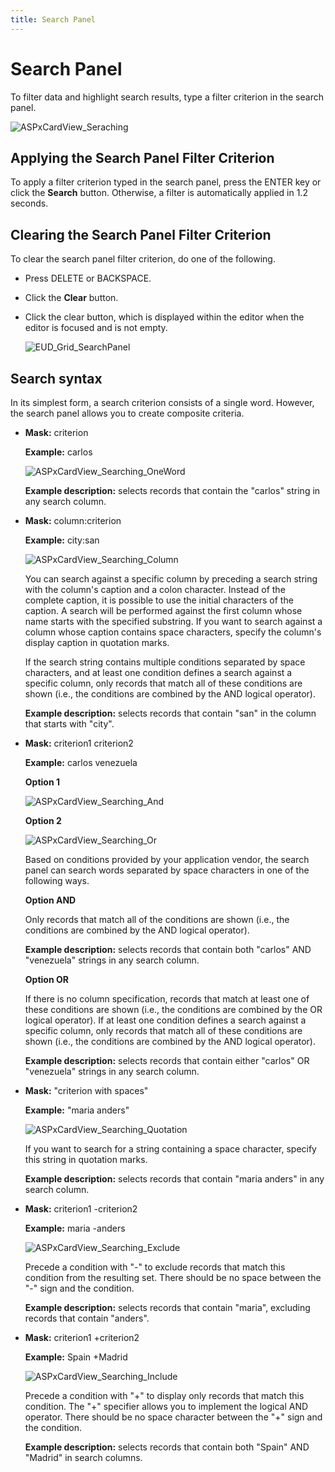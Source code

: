 ```yaml
---
title: Search Panel
---
```

# Search Panel
To filter data and highlight search results, type a filter criterion in the search panel.

![ASPxCardView_Seraching](../../../images/img118489.png)

## Applying the Search Panel Filter Criterion
To apply a filter criterion typed in the search panel, press the ENTER key or click the **Search** button. Otherwise, a filter is automatically applied in 1.2 seconds.

## Clearing the Search Panel Filter Criterion
To clear the search panel filter criterion, do one of the following.
* Press DELETE or BACKSPACE.
* Click the **Clear** button.
* Click the clear button, which is displayed within the editor when the editor is focused and is not empty.
	
	![EUD_Grid_SearchPanel](../../../images/img25472.png)

## Search syntax
In its simplest form, a search criterion consists of a single word. However, the search panel allows you to create composite criteria.
* **Mask:** criterion 
	
	**Example:** carlos
	
	![ASPxCardView_Searching_OneWord](../../../images/img118686.png)
	
	**Example description:** selects records that contain the "carlos" string in any search column.
* **Mask:** column:criterion
	
	**Example:** city:san
	
	![ASPxCardView_Searching_Column](../../../images/img118689.png)
	
	You can search against a specific column by preceding a search string with the column's caption and a colon character. Instead of the complete caption, it is possible to use the initial characters of the caption. A search will be performed against the first column whose name starts with the specified substring. If you want to search against a column whose caption contains space characters, specify the column's display caption in quotation marks.
	
	If the search string contains multiple conditions separated by space characters, and at least one condition defines a search against a specific column, only records that match all of these conditions are shown (i.e., the conditions are combined by the AND logical operator).
	
	**Example description:** selects records that contain "san" in the column that starts with "city".
* **Mask:** criterion1 criterion2 
	
	**Example:** carlos venezuela
	
	**Option 1**
	
	![ASPxCardView_Searching_And](../../../images/img118687.png)
	
	**Option 2**
	
	![ASPxCardView_Searching_Or](../../../images/img118688.png)
	
	Based on conditions provided by your application vendor, the search panel can search words separated by space characters in one of the following ways.
	
	**Option AND**
	
	Only records that match all of the conditions are shown (i.e., the conditions are combined by the AND logical operator).
	
	**Example description:** selects records that contain both "carlos" AND "venezuela" strings in any search column.
	
	**Option OR**
	
	If there is no column specification, records that match at least one of these conditions are shown (i.e., the conditions are combined by the OR logical operator). If at least one condition defines a search against a specific column, only records that match all of these conditions are shown (i.e., the conditions are combined by the AND logical operator).
	
	**Example description:** selects records that contain either "carlos" OR "venezuela" strings in any search column.
* **Mask:** "criterion with spaces"
	
	**Example:** "maria anders"
	
	![ASPxCardView_Searching_Quotation](../../../images/img118690.png)
	
	If you want to search for a string containing a space character, specify this string in quotation marks.
	
	**Example description:** selects records that contain "maria anders" in any search column.
* **Mask:** criterion1 -criterion2
	
	**Example:** maria -anders
	
	![ASPxCardView_Searching_Exclude](../../../images/img118691.png)
	
	Precede a condition with "-" to exclude records that match this condition from the resulting set. There should be no space between the "-" sign and the condition.
	
	**Example description:** selects records that contain "maria", excluding records that contain "anders".
* **Mask:** criterion1 +criterion2
	
	**Example:** Spain +Madrid
	
	![ASPxCardView_Searching_Include](../../../images/img123943.png)
	
	Precede a condition with "+" to display only records that match this condition. The "+" specifier allows you to implement the logical AND operator. There should be no space character between the "+" sign and the condition.
	
	**Example description:** selects records that contain both "Spain" AND "Madrid" in search columns.